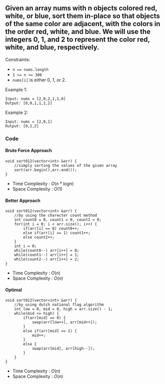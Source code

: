 ## Given an array nums with n objects colored red, white, or blue, sort them in-place so that objects of the same color are adjacent, with the colors in the order red, white, and blue. We will use the integers 0, 1, and 2 to represent the color red, white, and blue, respectively.

Constraints:

- `n == nums.length`
- `1 <= n <= 300`
- `nums[i]` is either 0, 1, or 2.
 
Example 1:
```
Input: nums = [2,0,2,1,1,0]                  
Output: [0,0,1,1,2,2]
```

Example 2:
```
Input: nums = [2,0,1]
Output: [0,1,2]
```
### Code
#### Brute Force Approach
``` 
void sort012(vector<int> &arr) {
    //simply sorting the values of the given array
    sort(arr.begin(),arr.end());
}
```
- Time Complexity : $O(n * logn)$
- Space Complexity : $O(1)$

#### Better Approach
``` 
void sort012(vector<int> &arr) {
    //by using the charecter count method
    int count0 = 0, count1 = 0, count2 = 0;
    for(int i = 0; i < arr.size(); i++) {
        if(arr[i] == 0) count0++;
        else if(arr[i] == 1) count1++;
        else count2++;
    }   
    int i = 0;
    while(count0--) arr[i++] = 0;
    while(count1--) arr[i++] = 1;
    while(count2--) arr[i++] = 2;
}
```
- Time Complexity : $O(n)$
- Space Complexity : $O(n)$

#### Optimal
```
void sort012(vector<int> &arr) {
    //by using dutch national flag algorithm
    int low = 0, mid = 0, high = arr.size() - 1;
    while(mid <= high) {
        if(arr[mid] == 0) {
            swap(arr[low++], arr[mid++]);
        }
        else if(arr[mid] == 1) {
            mid++;
        }
        else {
            swap(arr[mid], arr[high--]);
        }
    }
}    
```
- Time Complexity : $O(n)$
- Space Complexity : $O(n)$
